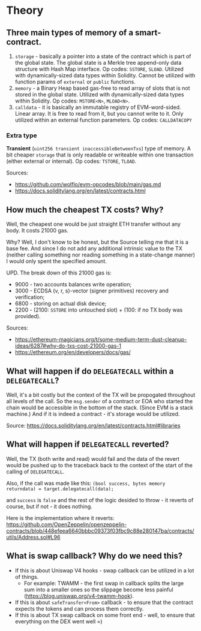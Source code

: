 # Theory

## Three main types of memory of a smart-contract.

1) `storage` - basically a pointer into a state of the contract which is part of the global state. The global state is a Merkle tree append-only data structure with Hash Map interface. Op codes: `SSTORE`, `SLOAD`. Utilized with dynamically-sized data types within Solidity. Cannot be utilized with function params of `external` or `public` functions.
2) `memory` - a Binary Heap based gas-free to read array of slots that is not stored in the global state. Utilized with dynamically-sized data types within Solidity. Op codes: `MSTORE<N>`, `MLOAD<N>`.
3) `calldata` - it is basically an immutable registry of EVM-word-sided. Linear array. It is free to read from it, but you cannot write to it. Only utilized within an external function parameters. Op codes: `CALLDATACOPY`

### Extra type

**Transient** (`uint256 transient inaccessibleBetweenTxs`) type of memory. A bit cheaper `storage` that is only readable or writeable within one transaction (either external or internal). Op codes: `TSTORE`, `TLOAD`.

Sources:

* https://github.com/wolflo/evm-opcodes/blob/main/gas.md
* https://docs.soliditylang.org/en/latest/contracts.html

## How much the cheapest TX costs? Why?

Well, the cheapest one would be just straight ETH transfer without any body. It costs 21000 gas.

Why? Well, I don't know to be honest, but the Source telling me that it is a base fee. And since I do not add any additional intrinsic value to the TX (neither calling something nor reading something in a state-change manner) I would only spent the specified amount.

UPD. The break down of this 21000 gas is:

* 9000 - two accounts balances write operation;
* 3000 - ECDSA (v, r, s)-vector (signer primitives) recovery and verification;
* 6800 - storing on actual disk device;
* 2200 - (2100:  `SSTORE` into untouched slot) + (100: if no TX body was provided).

Sources: 

* https://ethereum-magicians.org/t/some-medium-term-dust-cleanup-ideas/6287#why-do-txs-cost-21000-gas-1
* https://ethereum.org/en/developers/docs/gas/

## What will happen if do `DELEGATECALL` within a `DELEGATECALL`?

Well, it's a bit costly but the context of the TX will be propogated throughout all levels of the call. So the `msg.sender` of a contract or EOA who started the chain would be accessible in the bottom of the stack. (Since EVM is a stack machine.) And if it is indeed a contract - it's storage would be utilized.

Source: https://docs.soliditylang.org/en/latest/contracts.html#libraries 

## What will happen if `DELEGATECALL` reverted?

Well, the TX (both write and read) would fail and the data of the revert would be pushed up to the traceback back to the context of the start of the calling of `DELEGATECALL`.

Also, if the call was made like this: `(bool success, bytes memory returndata) = target.delegatecall(data);`

and `success` is `false` and the rest of the logic desided to throw - it reverts of course, but if not - it does nothing.

Here is the implementation where it reverts: https://github.com/OpenZeppelin/openzeppelin-contracts/blob/448efeea6640bbbc09373f03fbc9c88e280147ba/contracts/utils/Address.sol#L96 

## What is swap callback? Why do we need this?

* If this is about Uniswap V4 hooks - swap callback can be utilized in a lot of things.
  * For example: TWAMM - the first swap in callback splits the large sum into a smaller ones so the slippage become less painful (https://blog.uniswap.org/v4-twamm-hook).
* If this is about `safeTransfer<From>` callback - to ensure that the contract expects the tokens and can process them correctly. 
* If this is about TX swap callback on some front end - well, to ensure that everything on the DEX went well =)
